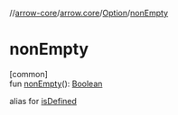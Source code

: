 //[arrow-core](../../../index.md)/[arrow.core](../index.md)/[Option](index.md)/[nonEmpty](non-empty.md)

# nonEmpty

[common]\
fun [nonEmpty](non-empty.md)(): [Boolean](https://kotlinlang.org/api/latest/jvm/stdlib/kotlin/-boolean/index.html)

alias for [isDefined](is-defined.md)
